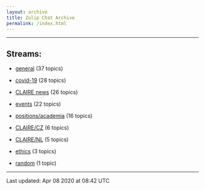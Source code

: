 ```yaml
---
layout: archive
title: Zulip Chat Archive
permalink: /index.html
---
```


---

## Streams:

* [general](stream/201199-general/index.html) (37 topics)

* [covid-19](stream/226112-covid-19/index.html) (28 topics)

* [CLAIRE news](stream/201957-CLAIRE-news/index.html) (26 topics)

* [events](stream/201207-events/index.html) (22 topics)

* [positions/academia](stream/203258-positions/academia/index.html) (16 topics)

* [CLAIRE/CZ](stream/203399-CLAIRE/CZ/index.html) (6 topics)

* [CLAIRE/NL](stream/203255-CLAIRE/NL/index.html) (5 topics)

* [ethics](stream/228366-ethics/index.html) (3 topics)

* [random](stream/202125-random/index.html) (1 topic)

<hr><p>Last updated: Apr 08 2020 at 08:42 UTC</p>